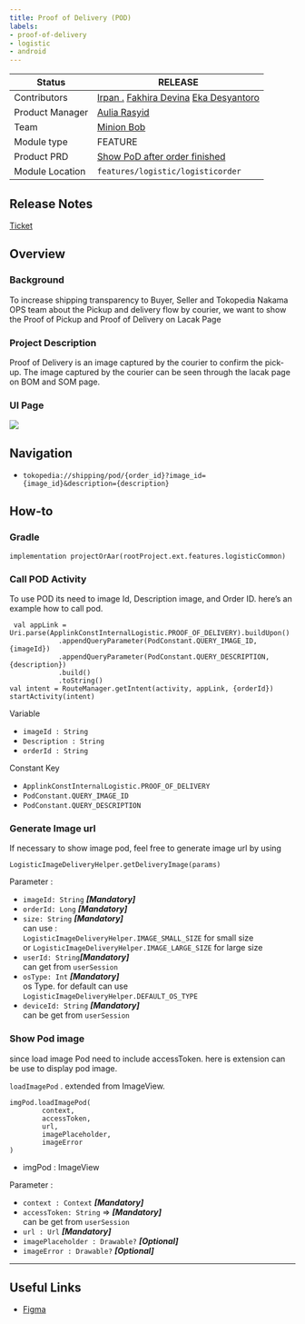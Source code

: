 ```yaml
---
title: Proof of Delivery (POD)
labels:
- proof-of-delivery
- logistic
- android
---
```


<!--left header table-->
| Status               | <!--start status:GREEN-->RELEASE<!--end status-->                                                                                                                                                                                                                                                           |
|----------------------|-------------------------------------------------------------------------------------------------------------------------------------------------------------------------------------------------------------------------------------------------------------------------------------------------------------|
| Contributors         | [Irpan .](https://tokopedia.atlassian.net/wiki/people/6253578a3bf0f0007015669c?ref=confluence) [Fakhira Devina](https://tokopedia.atlassian.net/wiki/people/61077e53b704b40068e80a8e?ref=confluence) [Eka Desyantoro](https://tokopedia.atlassian.net/wiki/people/6283196bd9ddcc006e9c7a85?ref=confluence)  |
| Product Manager<br/> | [Aulia Rasyid](https://tokopedia.atlassian.net/wiki/people/613e9e61e7c328007069f2b6?ref=confluence)                                                                                                                                                                                                         |
| Team<br/>            | [Minion Bob](https://tokopedia.atlassian.net/people/team/2373d8a6-1afc-4f2a-aa7a-63855c273051)                                                                                                                                                                                                              |
| Module type          | <!--start status:YELLOW-->FEATURE<!--end status-->                                                                                                                                                                                                                                                          |
| Product PRD          | [Show PoD after order finished](https://tokopedia.atlassian.net/wiki/spaces/LG/pages/1925155114/Show+PoD+after+order+finished)                                                                                                                                                                              |
| Module Location      | `features/logistic/logisticorder`                                                                                                                                                                                                                                                                           |

<!--toc-->

## Release Notes

<!--start expand:24 June (Ma-3.180)-->
[Ticket](https://tokopedia.atlassian.net/browse/AN-37123)
<!--end expand-->

## **Overview**

### Background

To increase shipping transparency to Buyer, Seller and Tokopedia Nakama OPS team about the Pickup and delivery flow by courier, we want to show the Proof of Pickup and Proof of Delivery on Lacak Page

### Project Description

 Proof of Delivery is an image captured by the courier to confirm the pick-up. The image captured by the courier can be seen through the lacak page on BOM and SOM page.

### UI Page

![](https://docs-android.tokopedia.net/images/docs/logisticorder/pod/view%20POD.png)

## Navigation

- `tokopedia://shipping/pod/{order_id}?image_id={image_id}&description={description}`

## How-to

### **Gradle**

`implementation projectOrAar(rootProject.ext.features.logisticCommon)`

### **Call POD Activity**

To use POD its need to image Id, Description image, and Order ID. here’s an example how to call pod.



```
 val appLink = Uri.parse(ApplinkConstInternalLogistic.PROOF_OF_DELIVERY).buildUpon()
            .appendQueryParameter(PodConstant.QUERY_IMAGE_ID, {imageId})
            .appendQueryParameter(PodConstant.QUERY_DESCRIPTION, {description})
            .build()
            .toString()
val intent = RouteManager.getIntent(activity, appLink, {orderId})
startActivity(intent)
```

Variable

- `imageId : String`
- `Description : String`
- `orderId : String`

Constant Key 

- `ApplinkConstInternalLogistic.PROOF_OF_DELIVERY`
- `PodConstant.QUERY_IMAGE_ID`
- `PodConstant.QUERY_DESCRIPTION`

### Generate Image url

 If necessary to show image pod, feel free to generate image url by using 

`LogisticImageDeliveryHelper.getDeliveryImage(params)`

Parameter :


- `imageId: String` ***[Mandatory]***
- `orderId: Long` ***[Mandatory]***
- `size: String` ***[Mandatory]***  
can use :  
`LogisticImageDeliveryHelper.IMAGE_SMALL_SIZE` for small size  
or `LogisticImageDeliveryHelper.IMAGE_LARGE_SIZE` for large size
- `userId: String`***[Mandatory]***  
can get from `userSession`
- `osType: Int` ***[Mandatory]***  
os Type. for default can use `LogisticImageDeliveryHelper.DEFAULT_OS_TYPE`
- `deviceId: String` ***[Mandatory]***  
can be get from `userSession`

### Show Pod image

since load image Pod need to include accessToken. here is extension can be use to display pod image.

`loadImagePod` . extended from ImageView.



```
imgPod.loadImagePod(
        context,
        accessToken,
        url,
        imagePlaceholder,
        imageError
)
```

- imgPod : ImageView

Parameter :

- `context : Context` ***[Mandatory]***
- `accessToken: String` => ***[Mandatory]***  
can be get from `userSession`
- `url : Url` ***[Mandatory]***
- `imagePlaceholder : Drawable?` ***[Optional]***
- `imageError : Drawable?` ***[Optional]***



---

## Useful Links

- [Figma](https://www.figma.com/file/kgIIxg830Nm2LCbUXvuZ3t/POD-after-finish-order?node-id=149%3A11017)

 

 